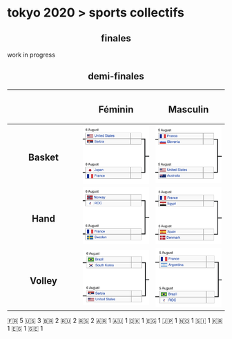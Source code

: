 <style>
    h2 {
        text-align: center;
    }
    td {
        width:33%;
        text-align: center;
        vertical-align: middle;
    }
</style>

# tokyo 2020 > sports collectifs 

## finales

work in progress

## demi-finales

|   	| <h2>Féminin</h2>  	|  <h2>Masculin</h2> 	|
|---	|---	|---	|
| <h2>Basket</h2>  	| ![](/jo/basketballW.png) | ![](/jo/basketballM.png) |
| <h2>Hand</h2>  	| ![](/jo/handballW.png) | ![](/jo/handballM.png) |
| <h2>Volley</h2>  	| ![](/jo/volleyballW.png) | ![](/jo/volleyballM.png) |

🇫🇷 5
🇺🇸 3
🇧🇷 2
🇷🇺 2
🇷🇸 2
🇦🇷 1
🇦🇺 1
🇩🇰 1
🇪🇬 1
🇯🇵 1
🇳🇴 1
🇸🇮 1
🇰🇷 1
🇪🇸 1
🇸🇪 1

